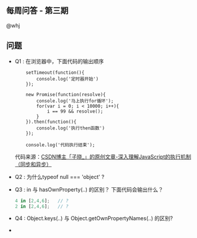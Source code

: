 每周问答 - 第三期
---
@whj

## 问题

- Q1 : 在浏览器中，下面代码的输出顺序
    ```
        setTimeout(function(){
            console.log('定时器开始')
        });

        new Promise(function(resolve){
            console.log('马上执行for循环');
            for(var i = 0; i < 10000; i++){
                i == 99 && resolve();
            }
        }).then(function(){
            console.log('执行then函数')
        });

        console.log('代码执行结束');
    ```
    代码来源：[CSDN博主「子晓_」的原创文章-深入理解JavaScript的执行机制（同步和异步）](https://blog.csdn.net/jssy_csu/java/article/details/78627628)



- Q2 : 为什么typeof null === 'object' ?

- Q3 : in 与 hasOwnProperty(..) 的区别？ 下面代码会输出什么？
    ```js
    4 in [2,4,6];   // ? 
    2 in [2,4,6];   // ?
    ```

- Q4 : Object.keys(..) 与 Object.getOwnPropertyNames(..) 的区别?

- 